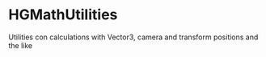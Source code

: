 # HGMathUtilities
 Utilities con calculations with Vector3, camera and transform positions and the like
